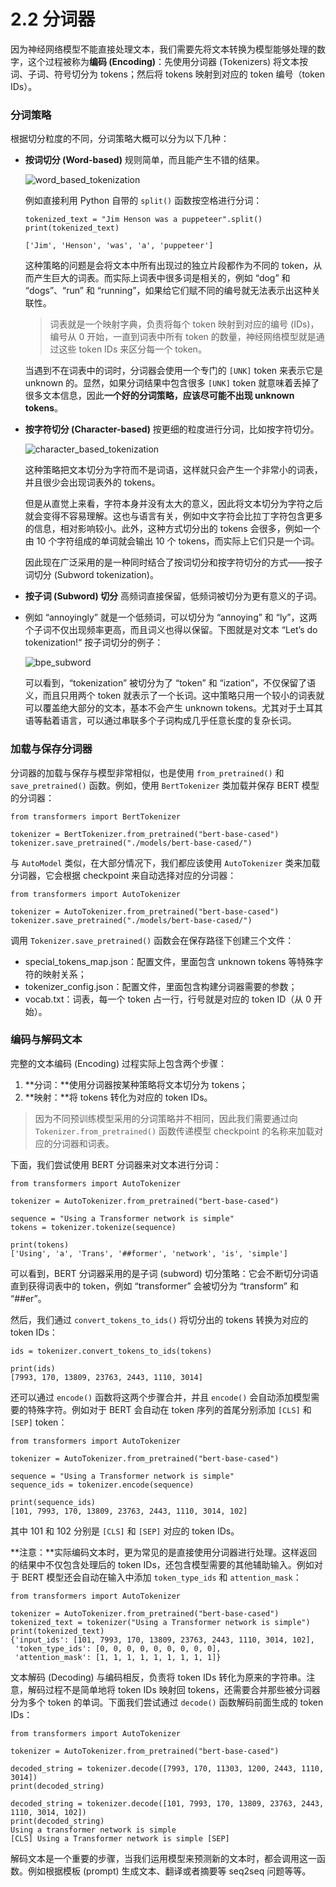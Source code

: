 # 2.2 分词器

因为神经网络模型不能直接处理文本，我们需要先将文本转换为模型能够处理的数字，这个过程被称为**编码 (Encoding)**：先使用分词器 (Tokenizers) 将文本按词、子词、符号切分为 tokens；然后将 tokens 映射到对应的 token 编号（token IDs）。

### 分词策略

根据切分粒度的不同，分词策略大概可以分为以下几种：

- **按词切分 (Word-based)** 规则简单，而且能产生不错的结果。

  ![word_based_tokenization](https://xiaosheng.blog/img/article/transformers-note-2/word_based_tokenization.png)

  例如直接利用 Python 自带的 `split()` 函数按空格进行分词：

  ```
  tokenized_text = "Jim Henson was a puppeteer".split()
  print(tokenized_text)
  ```

  ```
  ['Jim', 'Henson', 'was', 'a', 'puppeteer']
  ```

  这种策略的问题是会将文本中所有出现过的独立片段都作为不同的 token，从而产生巨大的词表。而实际上词表中很多词是相关的，例如 “dog” 和 “dogs”、“run” 和 “running”，如果给它们赋不同的编号就无法表示出这种关联性。

  > 词表就是一个映射字典，负责将每个 token 映射到对应的编号 (IDs)，编号从 0 开始，一直到词表中所有 token 的数量，神经网络模型就是通过这些 token IDs 来区分每一个 token。

  当遇到不在词表中的词时，分词器会使用一个专门的 `[UNK]` token 来表示它是 unknown 的。显然，如果分词结果中包含很多 `[UNK]` token 就意味着丢掉了很多文本信息，因此**一个好的分词策略，应该尽可能不出现 unknown tokens**。

- **按字符切分 (Character-based)** 按更细的粒度进行分词，比如按字符切分。

  ![character_based_tokenization](https://xiaosheng.blog/img/article/transformers-note-2/character_based_tokenization.png)

  这种策略把文本切分为字符而不是词语，这样就只会产生一个非常小的词表，并且很少会出现词表外的 tokens。

  但是从直觉上来看，字符本身并没有太大的意义，因此将文本切分为字符之后就会变得不容易理解。这也与语言有关，例如中文字符会比拉丁字符包含更多的信息，相对影响较小。此外，这种方式切分出的 tokens 会很多，例如一个由 10 个字符组成的单词就会输出 10 个 tokens，而实际上它们只是一个词。

  因此现在广泛采用的是一种同时结合了按词切分和按字符切分的方式——按子词切分 (Subword tokenization)。

- **按子词 (Subword) 切分** 高频词直接保留，低频词被切分为更有意义的子词。

- 例如 “annoyingly” 就是一个低频词，可以切分为 “annoying” 和 “ly”，这两个子词不仅出现频率更高，而且词义也得以保留。下图就是对文本 “Let’s do tokenization!“ 按子词切分的例子：

  ![bpe_subword](https://xiaosheng.blog/img/article/transformers-note-2/bpe_subword.png)

  可以看到，“tokenization” 被切分为了 “token” 和 “ization”，不仅保留了语义，而且只用两个 token 就表示了一个长词。这中策略只用一个较小的词表就可以覆盖绝大部分的文本，基本不会产生 unknown tokens。尤其对于土耳其语等黏着语言，可以通过串联多个子词构成几乎任意长度的复杂长词。

### 加载与保存分词器

分词器的加载与保存与模型非常相似，也是使用 `from_pretrained()` 和 `save_pretrained()` 函数。例如，使用 `BertTokenizer` 类加载并保存 BERT 模型的分词器：

```
from transformers import BertTokenizer

tokenizer = BertTokenizer.from_pretrained("bert-base-cased")
tokenizer.save_pretrained("./models/bert-base-cased/")
```

与 `AutoModel` 类似，在大部分情况下，我们都应该使用 `AutoTokenizer` 类来加载分词器，它会根据 checkpoint 来自动选择对应的分词器：

```
from transformers import AutoTokenizer

tokenizer = AutoTokenizer.from_pretrained("bert-base-cased")
tokenizer.save_pretrained("./models/bert-base-cased/")
```

调用 `Tokenizer.save_pretrained()` 函数会在保存路径下创建三个文件：

- special_tokens_map.json：配置文件，里面包含 unknown tokens 等特殊字符的映射关系；
- tokenizer_config.json：配置文件，里面包含构建分词器需要的参数；
- vocab.txt：词表，每一个 token 占一行，行号就是对应的 token ID（从 0 开始）。

### 编码与解码文本

完整的文本编码 (Encoding) 过程实际上包含两个步骤：

1. **分词：**使用分词器按某种策略将文本切分为 tokens；
2. **映射：**将 tokens 转化为对应的 token IDs。

> 因为不同预训练模型采用的分词策略并不相同，因此我们需要通过向 `Tokenizer.from_pretrained()` 函数传递模型 checkpoint 的名称来加载对应的分词器和词表。

下面，我们尝试使用 BERT 分词器来对文本进行分词：

```
from transformers import AutoTokenizer

tokenizer = AutoTokenizer.from_pretrained("bert-base-cased")

sequence = "Using a Transformer network is simple"
tokens = tokenizer.tokenize(sequence)

print(tokens)
['Using', 'a', 'Trans', '##former', 'network', 'is', 'simple']
```

可以看到，BERT 分词器采用的是子词 (subword) 切分策略：它会不断切分词语直到获得词表中的 token，例如 “transformer” 会被切分为 “transform” 和 “##er”。

然后，我们通过 `convert_tokens_to_ids()` 将切分出的 tokens 转换为对应的 token IDs：

```
ids = tokenizer.convert_tokens_to_ids(tokens)

print(ids)
[7993, 170, 13809, 23763, 2443, 1110, 3014]
```

还可以通过 `encode()` 函数将这两个步骤合并，并且 `encode()` 会自动添加模型需要的特殊字符。例如对于 BERT 会自动在 token 序列的首尾分别添加 `[CLS]` 和 `[SEP]` token：

```
from transformers import AutoTokenizer

tokenizer = AutoTokenizer.from_pretrained("bert-base-cased")

sequence = "Using a Transformer network is simple"
sequence_ids = tokenizer.encode(sequence)

print(sequence_ids)
[101, 7993, 170, 13809, 23763, 2443, 1110, 3014, 102]
```

其中 101 和 102 分别是 `[CLS]` 和 `[SEP]` 对应的 token IDs。

**注意：**实际编码文本时，更为常见的是直接使用分词器进行处理。这样返回的结果中不仅包含处理后的 token IDs，还包含模型需要的其他辅助输入。例如对于 BERT 模型还会自动在输入中添加 `token_type_ids` 和 `attention_mask`：

```
from transformers import AutoTokenizer

tokenizer = AutoTokenizer.from_pretrained("bert-base-cased")
tokenized_text = tokenizer("Using a Transformer network is simple")
print(tokenized_text)
{'input_ids': [101, 7993, 170, 13809, 23763, 2443, 1110, 3014, 102], 
 'token_type_ids': [0, 0, 0, 0, 0, 0, 0, 0, 0], 
 'attention_mask': [1, 1, 1, 1, 1, 1, 1, 1, 1]}
```

文本解码 (Decoding) 与编码相反，负责将 token IDs 转化为原来的字符串。注意，解码过程不是简单地将 token IDs 映射回 tokens，还需要合并那些被分词器分为多个 token 的单词。下面我们尝试通过 `decode()` 函数解码前面生成的 token IDs：

```
from transformers import AutoTokenizer

tokenizer = AutoTokenizer.from_pretrained("bert-base-cased")

decoded_string = tokenizer.decode([7993, 170, 11303, 1200, 2443, 1110, 3014])
print(decoded_string)

decoded_string = tokenizer.decode([101, 7993, 170, 13809, 23763, 2443, 1110, 3014, 102])
print(decoded_string)
Using a transformer network is simple
[CLS] Using a Transformer network is simple [SEP]
```

解码文本是一个重要的步骤，当我们运用模型来预测新的文本时，都会调用这一函数。例如根据模板 (prompt) 生成文本、翻译或者摘要等 seq2seq 问题等等。
